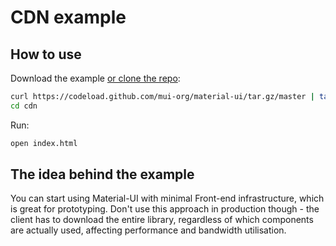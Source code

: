 # CDN example

## How to use

Download the example [or clone the repo](https://github.com/mui-org/material-ui):

```bash
curl https://codeload.github.com/mui-org/material-ui/tar.gz/master | tar -xz --strip=2  material-ui-master/examples/cdn
cd cdn
```

Run:

```bash
open index.html
```

## The idea behind the example

You can start using Material-UI with minimal Front-end infrastructure,
which is great for prototyping. Don't use this approach in production though -
the client has to download the entire library, regardless of which components are actually used,
affecting performance and bandwidth utilisation.
